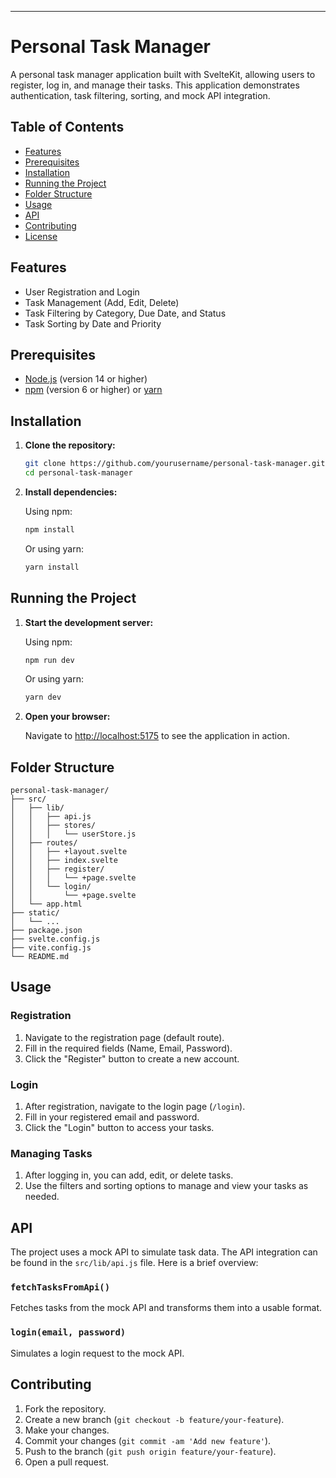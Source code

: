 

---

# Personal Task Manager

A personal task manager application built with SvelteKit, allowing users to register, log in, and manage their tasks. This application demonstrates authentication, task filtering, sorting, and mock API integration.

## Table of Contents

- [Features](#features)
- [Prerequisites](#prerequisites)
- [Installation](#installation)
- [Running the Project](#running-the-project)
- [Folder Structure](#folder-structure)
- [Usage](#usage)
- [API](#api)
- [Contributing](#contributing)
- [License](#license)

## Features

- User Registration and Login
- Task Management (Add, Edit, Delete)
- Task Filtering by Category, Due Date, and Status
- Task Sorting by Date and Priority

## Prerequisites

- [Node.js](https://nodejs.org/en/) (version 14 or higher)
- [npm](https://www.npmjs.com/) (version 6 or higher) or [yarn](https://yarnpkg.com/)

## Installation

1. **Clone the repository:**

   ```bash
   git clone https://github.com/yourusername/personal-task-manager.git
   cd personal-task-manager
   ```

2. **Install dependencies:**

   Using npm:

   ```bash
   npm install
   ```

   Or using yarn:

   ```bash
   yarn install
   ```

## Running the Project

1. **Start the development server:**

   Using npm:

   ```bash
   npm run dev
   ```

   Or using yarn:

   ```bash
   yarn dev
   ```

2. **Open your browser:**

   Navigate to [http://localhost:5175](http://localhost:5175) to see the application in action.

## Folder Structure

```plaintext
personal-task-manager/
├── src/
│   ├── lib/
│   │   ├── api.js
│   │   ├── stores/
│   │   │   └── userStore.js
│   ├── routes/
│   │   ├── +layout.svelte
│   │   ├── index.svelte
│   │   ├── register/
│   │   │   └── +page.svelte
│   │   └── login/
│   │       └── +page.svelte
│   └── app.html
├── static/
│   └── ...
├── package.json
├── svelte.config.js
├── vite.config.js
└── README.md
```

## Usage

### Registration

1. Navigate to the registration page (default route).
2. Fill in the required fields (Name, Email, Password).
3. Click the "Register" button to create a new account.

### Login

1. After registration, navigate to the login page (`/login`).
2. Fill in your registered email and password.
3. Click the "Login" button to access your tasks.

### Managing Tasks

1. After logging in, you can add, edit, or delete tasks.
2. Use the filters and sorting options to manage and view your tasks as needed.

## API

The project uses a mock API to simulate task data. The API integration can be found in the `src/lib/api.js` file. Here is a brief overview:

### `fetchTasksFromApi()`

Fetches tasks from the mock API and transforms them into a usable format.

### `login(email, password)`

Simulates a login request to the mock API.

## Contributing

1. Fork the repository.
2. Create a new branch (`git checkout -b feature/your-feature`).
3. Make your changes.
4. Commit your changes (`git commit -am 'Add new feature'`).
5. Push to the branch (`git push origin feature/your-feature`).
6. Open a pull request.

